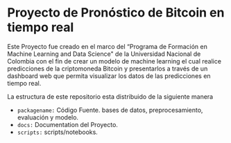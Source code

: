 # Proyecto de Pronóstico de Bitcoin en tiempo real

Este Proyecto fue creado en el marco del “Programa de Formación en Machine Learning and Data Science" de la Universidad Nacional de Colombia con el fin de crear un modelo de machine learning el cual realice predicciones de la criptomoneda Bitcoin y presentarlos a través de un dashboard web que permita visualizar los datos de las predicciones en tiempo real.


La estructura de este repositorio esta distribuido de la siguiente manera
* `packagename:` Código Fuente. bases de datos, preprocesamiento, evaluación y modelo.
* `docs:` Documentation del Proyecto.
* `scripts:` scripts/notebooks. 
